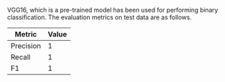 VGG16, which is a pre-trained model has been used for performing binary classification. 
The evaluation metrics on test data are as follows.

| Metric | Value |
| --- | --- |
| Precision | 1 |
|Recall | 1 |
|F1     |  1 |